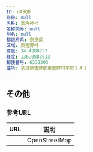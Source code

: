 ```yaml
---
ID: nABQD
総称: null
名称: 高角神社
名称読み: null
別名: null
都道府県: 奈良県
区域: 東吉野村
緯度: 34.4288757
経度: 136.0883613
郵便番号: 6332303
住所: 奈良県吉野郡東吉野村平野２４１
---
```


## その他

### 参考URL

| URL | 説明          |
| --- | ------------- |
|     | OpenStreetMap |
